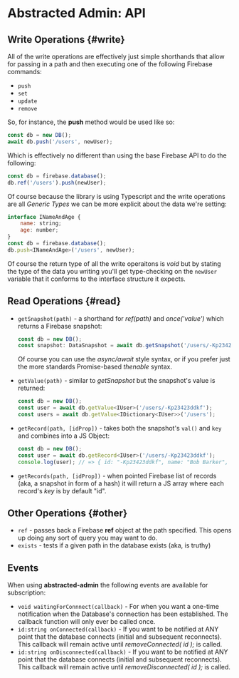 # Abstracted Admin: API

## Write Operations {#write}

All of the write operations are effectively just simple shorthands that allow for passing in a path and then executing one of the following Firebase commands:

- `push` 
- `set`
- `update`
- `remove`

So, for instance, the **push** method would be used like so:

```js
const db = new DB();
await db.push('/users', newUser);
```

Which is effectively no different than using the base Firebase API to do the following:

```js
const db = firebase.database();
db.ref('/users').push(newUser);
```

Of course because the library is using Typescript and the write operations are all _Generic Types_ we can be more explicit about the data we're setting:
```js
interface INameAndAge {
    name: string;
    age: number;
}
const db = firebase.database();
db.push<INameAndAge>('/users', newUser);
```

Of course the return type of all the write operaitons is _void_ but by stating the type of the data you writing you'll get type-checking on the `newUser` variable that it conforms to the interface structure it expects. 

## Read Operations {#read}

- `getSnapshot(path)` - a shorthand for _ref(path)_ and _once('value')_ which returns a Firebase snapshot:

    ```js
    const db = new DB();
    const snapshot: DataSnapshot = await db.getSnapshot('/users/-Kp23423ddkf');
    ```

    Of course you can use the _async/await_ style syntax, or if you prefer just the more standards Promise-based _thenable_ syntax.

- `getValue(path)` - similar to _getSnapshot_ but the snapshot's value is returned:

    ```js
    const db = new DB();
    const user = await db.getValue<IUser>('/users/-Kp23423ddkf');
    const users = await db.getValue<IDictionary<IUser>>('/users');
    ```

- `getRecord(path, [idProp])` - takes both the snapshot's `val()` and `key` and combines into a JS Object:

    ```js
    const db = new DB();
    const user = await db.getRecord<IUser>('/users/-Kp23423ddkf');
    console.log(user); // => { id: "-Kp23423ddkf", name: "Bob Barker", ... }
    ```

- `getRecords(path, [idProp])` - when pointed Firebase list of records (aka, a snapshot in form of a hash) it will return a JS array where each record's _key_ is by default "id".

## Other Operations {#other}

- `ref` - passes back a Firebase **ref** object at the path specified. This opens up doing any sort of query you may want to do.
- `exists` - tests if a given path in the database exists (aka, is truthy)


## Events

When using **abstracted-admin** the following events are available for subscription:

- `void waitingForConnnect(callback)` - For when you want a one-time notification when the Database's connection has been established. The callback function will only ever be called once.
- `id:string onConnected(callback)` - If you want to be notified at ANY point that the database connects (initial and subsequent reconnects). This callback will remain active until _removeConnected( id );_ is called.
- `id:string onDisconnected(callback)` - If you want to be notified at ANY point that the database connects (initial and subsequent reconnects). This callback will remain active until _removeDisconnected( id );_ is called.
